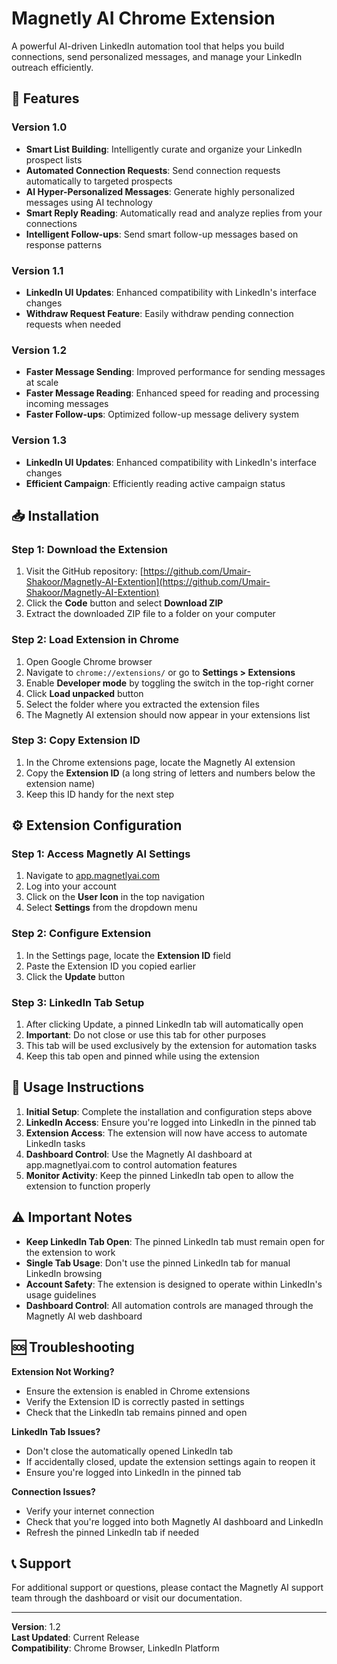 # Magnetly AI Chrome Extension

A powerful AI-driven LinkedIn automation tool that helps you build connections, send personalized messages, and manage your LinkedIn outreach efficiently.

## 🚀 Features

### Version 1.0
- **Smart List Building**: Intelligently curate and organize your LinkedIn prospect lists
- **Automated Connection Requests**: Send connection requests automatically to targeted prospects
- **AI Hyper-Personalized Messages**: Generate highly personalized messages using AI technology
- **Smart Reply Reading**: Automatically read and analyze replies from your connections
- **Intelligent Follow-ups**: Send smart follow-up messages based on response patterns

### Version 1.1
- **LinkedIn UI Updates**: Enhanced compatibility with LinkedIn's interface changes
- **Withdraw Request Feature**: Easily withdraw pending connection requests when needed

### Version 1.2
- **Faster Message Sending**: Improved performance for sending messages at scale
- **Faster Message Reading**: Enhanced speed for reading and processing incoming messages
- **Faster Follow-ups**: Optimized follow-up message delivery system

### Version 1.3
- **LinkedIn UI Updates**: Enhanced compatibility with LinkedIn's interface changes
- **Efficient Campaign**: Efficiently reading active campaign status 

## 📥 Installation

### Step 1: Download the Extension
1. Visit the GitHub repository: [https://github.com/Umair-Shakoor/Magnetly-AI-Extention](https://github.com/Umair-Shakoor/Magnetly-AI-Extention)
2. Click the **Code** button and select **Download ZIP**
3. Extract the downloaded ZIP file to a folder on your computer

### Step 2: Load Extension in Chrome
1. Open Google Chrome browser
2. Navigate to `chrome://extensions/` or go to **Settings > Extensions**
3. Enable **Developer mode** by toggling the switch in the top-right corner
4. Click **Load unpacked** button
5. Select the folder where you extracted the extension files
6. The Magnetly AI extension should now appear in your extensions list

### Step 3: Copy Extension ID
1. In the Chrome extensions page, locate the Magnetly AI extension
2. Copy the **Extension ID** (a long string of letters and numbers below the extension name)
3. Keep this ID handy for the next step

## ⚙️ Extension Configuration

### Step 1: Access Magnetly AI Settings
1. Navigate to [app.magnetlyai.com](https://app.magnetlyai.com)
2. Log into your account
3. Click on the **User Icon** in the top navigation
4. Select **Settings** from the dropdown menu

### Step 2: Configure Extension
1. In the Settings page, locate the **Extension ID** field
2. Paste the Extension ID you copied earlier
3. Click the **Update** button

### Step 3: LinkedIn Tab Setup
1. After clicking Update, a pinned LinkedIn tab will automatically open
2. **Important**: Do not close or use this tab for other purposes
3. This tab will be used exclusively by the extension for automation tasks
4. Keep this tab open and pinned while using the extension

## 🔧 Usage Instructions

1. **Initial Setup**: Complete the installation and configuration steps above
2. **LinkedIn Access**: Ensure you're logged into LinkedIn in the pinned tab
3. **Extension Access**: The extension will now have access to automate LinkedIn tasks
4. **Dashboard Control**: Use the Magnetly AI dashboard at app.magnetlyai.com to control automation features
5. **Monitor Activity**: Keep the pinned LinkedIn tab open to allow the extension to function properly

## ⚠️ Important Notes

- **Keep LinkedIn Tab Open**: The pinned LinkedIn tab must remain open for the extension to work
- **Single Tab Usage**: Don't use the pinned LinkedIn tab for manual LinkedIn browsing
- **Account Safety**: The extension is designed to operate within LinkedIn's usage guidelines
- **Dashboard Control**: All automation controls are managed through the Magnetly AI web dashboard

## 🆘 Troubleshooting

**Extension Not Working?**
- Ensure the extension is enabled in Chrome extensions
- Verify the Extension ID is correctly pasted in settings
- Check that the LinkedIn tab remains pinned and open

**LinkedIn Tab Issues?**
- Don't close the automatically opened LinkedIn tab
- If accidentally closed, update the extension settings again to reopen it
- Ensure you're logged into LinkedIn in the pinned tab

**Connection Issues?**
- Verify your internet connection
- Check that you're logged into both Magnetly AI dashboard and LinkedIn
- Refresh the pinned LinkedIn tab if needed

## 📞 Support

For additional support or questions, please contact the Magnetly AI support team through the dashboard or visit our documentation.

---

**Version**: 1.2  
**Last Updated**: Current Release  
**Compatibility**: Chrome Browser, LinkedIn Platform